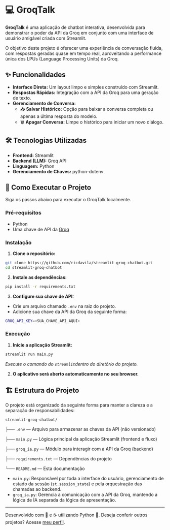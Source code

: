 # 💻 GroqTalk

**GroqTalk** é uma aplicação de chatbot interativa, desenvolvida para demonstrar o poder da API da Groq em conjunto com uma interface de usuário amigável criada com Streamlit.

O objetivo deste projeto é oferecer uma experiência de conversação fluida, com respostas geradas quase em tempo real, aproveitando a performance única dos LPUs (Language Processing Units) da Groq.



## ✨ Funcionalidades

* **Interface Direta:** Um layout limpo e simples construído com Streamlit.
* **Respostas Rápidas:** Integração com a API da Groq para uma geração de texto.
* **Gerenciamento de Conversa:**
    * 📥 **Salvar Histórico:** Opção para baixar a conversa completa ou apenas a última resposta do modelo.
    * 🗑️ **Apagar Conversa:** Limpe o histórico para iniciar um novo diálogo.



## 🛠️ Tecnologias Utilizadas

* **Frontend:** Streamlit
* **Backend (LLM):** Groq API
* **Linguagem:** Python
* **Gerenciamento de Chaves:** python-dotenv



## 🚀 Como Executar o Projeto

Siga os passos abaixo para executar o GroqTalk localmente.

### Pré-requisitos

* Python
* Uma chave de API da [Groq](https://groq.com)

### Instalação

1.  **Clone o repositório:**

```bash
git clone https://github.com/ricdavila/streamlit-groq-chatbot.git
cd streamlit-groq-chatbot
```

2.  **Instale as dependências:**

```bash
pip install -r requirements.txt
```

3.  **Configure sua chave de API:**
- Crie um arquivo chamado `.env` na raiz do projeto.
- Adicione sua chave da API da Groq da seguinte forma:

```bash
GROQ_API_KEY=<SUA_CHAVE_API_AQUI>
```

### Execução

1.  **Inicie a aplicação Streamlit:** 
```bash
streamlit run main.py
```

*Execute o comando do `streamlit`dentro do diretório do projeto.*

2. **O aplicativo será aberto automaticamente no seu browser.**



## 🏗️ Estrutura do Projeto

O projeto está organizado da seguinte forma para manter a clareza e a separação de responsabilidades:

`streamlit-groq-chatbot/`

├── `.env` — Arquivo para armazenar as chaves da API (não versionado)

├── `main.py` — Lógica principal da aplicação Streamlit (frontend e fluxo)

├── `groq_ia.py` — Módulo para interagir com a API da Groq (backend)

├── `requirements.txt` — Dependências do projeto

└── `README.md` — Esta documentação

* `main.py`: Responsável por toda a interface do usuário, gerenciamento de estado da sessão (`st.session_state`) e pela orquestração das chamadas ao backend.
* `groq_ia.py`: Gerencia a comunicação com a API da Groq, mantendo a lógica de IA separada da lógica de apresentação.

---

Desenvolvido com 🤍 e ☕ utilizando Python 🐍. Deseja conferir outros projetos? Acesse [meu perfil](https://github.com/ricdavila).